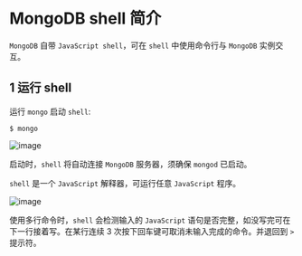 # MongoDB shell 简介

`MongoDB` 自带 `JavaScript shell`，可在 `shell` 中使用命令行与 `MongoDB` 实例交互。

## 1 运行 shell

运行 `mongo` 启动 `shell`:

```shell
$ mongo
```

![image](https://github.com/TomatoZ7/notes-of-tz/blob/master/nosql/MongoDB/images/mongo_shell_1.jpg)

启动时，`shell` 将自动连接 `MongoDB` 服务器，须确保 `mongod` 已启动。

`shell` 是一个 `JavaScript` 解释器，可运行任意 `JavaScript` 程序。

![image](https://github.com/TomatoZ7/notes-of-tz/blob/master/nosql/MongoDB/images/mongo_shell_2.jpg)

使用多行命令时，`shell` 会检测输入的 `JavaScript` 语句是否完整，如没写完可在下一行接着写。在某行连续 3 次按下回车键可取消未输入完成的命令。并退回到 `>` 提示符。
